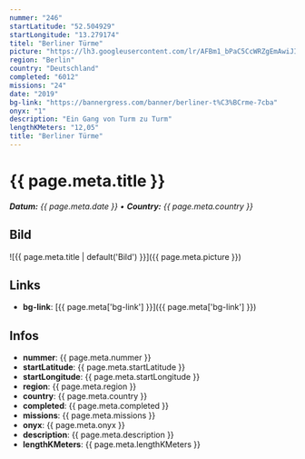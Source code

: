 ```yaml
---
nummer: "246"
startLatitude: "52.504929"
startLongitude: "13.279174"
titel: "Berliner Türme"
picture: "https://lh3.googleusercontent.com/lr/AFBm1_bPaC5CcWRZgEmAwiJIKFI3SbIFwx0ZjFZX-_GrNOe9ZtHzz_bCpUZqyDJ2uknkTg_bjBCA9WD11ojDg47zZZx9Nipd4_K2jRBK2WHBqbHKs7xeERLu5BZZNomdjNoRUBuV01i1LQGUFvQ6dCki-UxDiId33Efm4NedWkwY8WQWIpXlZeGJ8EJQyZMX7i3LMyJi_vp1ROjofJTzx-YxtaFxSMa8mTgIU8pGcAQWCInIYKni3N8QFgjK2A_vm6r8xV3UZETuaonEVYuC-OQj_uURYBcHuDKb1JS44Ktau8SUFGU8udUukYDxnvbeMmntDysj73VeG_MYRwgyNEBgT46IZqTDw8Da2oY8cRs9EocZjcAwBz-9rx9KHmMaONbsHt4mWXrl2W301WCPOWWX8bF950Iwyf8jki_Ey1ggs8s4tEWo-F4BP992QvJpfux6CLB-FeMzgxYQ25g4S0ro12ajMUaz1nVecZJR9bSn6NtmeuztKxr1VFA1O_im67HtERXrSCnOlP4zSJsRyOa_z_vO5EOBQMZSZdflVW9yx2migVT6mrOjonkQm5EU6dnJtjo_rOBnyXmOUqHwI6n5SXknJhJH5e9bHE_GSKDXFO0FKiHt986agyO1vyvLxuvG9R_Ly8xX2Gulfkm1AWN23GYnZ2CVMxcaK_yaApb_WqZx4nTzAkI0v7x3v3AOQm2c93T4AlPyzjAdYlw0OURO7pJAbU5VHUVovwqPS9Yi8xpHbBHcvSGoZMkXhlCTq6CMa50aM-bUuHghWQQQK1njmPlnsRyJ-zeyfgU90ZCN9dJC6qK0DGuQJ1ZJoK5mJLOzi8FHxsWkoRB3QpEdx5gDKXxB6EdJ3DY"
region: "Berlin"
country: "Deutschland"
completed: "6012"
missions: "24"
date: "2019"
bg-link: "https://bannergress.com/banner/berliner-t%C3%BCrme-7cba"
onyx: "1"
description: "Ein Gang von Turm zu Turm"
lengthKMeters: "12,05"
title: "Berliner Türme"
---
```


# {{ page.meta.title }}
_**Datum:** {{ page.meta.date }} • **Country:** {{ page.meta.country }}_

## Bild
![{{ page.meta.title | default('Bild') }}]({{ page.meta.picture }})

## Links
- **bg-link**: [{{ page.meta['bg-link'] }}]({{ page.meta['bg-link'] }})

## Infos
- **nummer**: {{ page.meta.nummer }}
- **startLatitude**: {{ page.meta.startLatitude }}
- **startLongitude**: {{ page.meta.startLongitude }}
- **region**: {{ page.meta.region }}
- **country**: {{ page.meta.country }}
- **completed**: {{ page.meta.completed }}
- **missions**: {{ page.meta.missions }}
- **onyx**: {{ page.meta.onyx }}
- **description**: {{ page.meta.description }}
- **lengthKMeters**: {{ page.meta.lengthKMeters }}

